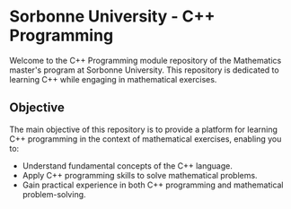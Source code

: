 # Sorbonne University - C++ Programming

Welcome to the C++ Programming module repository of the Mathematics master's program at Sorbonne University. This repository is dedicated to learning C++ while engaging in mathematical exercises.

## Objective

The main objective of this repository is to provide a platform for learning C++ programming in the context of mathematical exercises, enabling you to:

- Understand fundamental concepts of the C++ language.
- Apply C++ programming skills to solve mathematical problems.
- Gain practical experience in both C++ programming and mathematical problem-solving.
